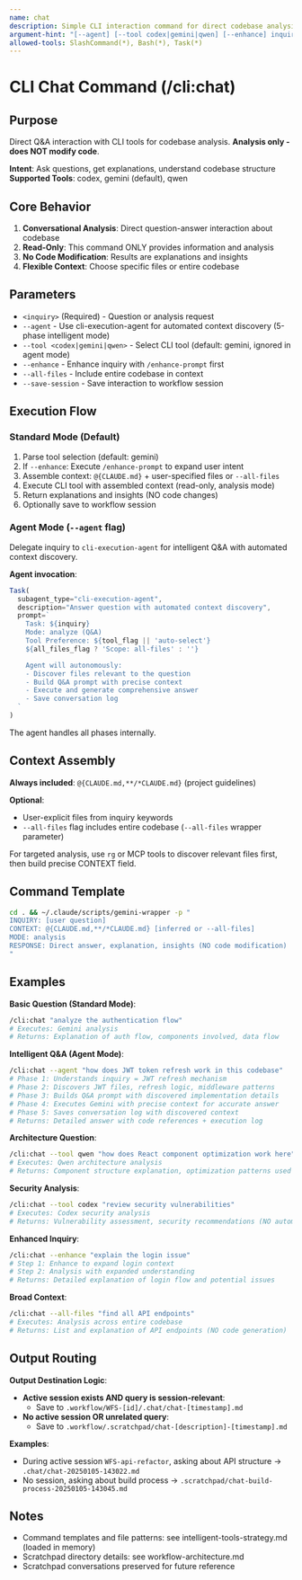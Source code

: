 ```yaml
---
name: chat
description: Simple CLI interaction command for direct codebase analysis
argument-hint: "[--agent] [--tool codex|gemini|qwen] [--enhance] inquiry"
allowed-tools: SlashCommand(*), Bash(*), Task(*)
---
```


# CLI Chat Command (/cli:chat)

## Purpose

Direct Q&A interaction with CLI tools for codebase analysis. **Analysis only - does NOT modify code**.

**Intent**: Ask questions, get explanations, understand codebase structure
**Supported Tools**: codex, gemini (default), qwen

## Core Behavior

1. **Conversational Analysis**: Direct question-answer interaction about codebase
2. **Read-Only**: This command ONLY provides information and analysis
3. **No Code Modification**: Results are explanations and insights
4. **Flexible Context**: Choose specific files or entire codebase

## Parameters

- `<inquiry>` (Required) - Question or analysis request
- `--agent` - Use cli-execution-agent for automated context discovery (5-phase intelligent mode)
- `--tool <codex|gemini|qwen>` - Select CLI tool (default: gemini, ignored in agent mode)
- `--enhance` - Enhance inquiry with `/enhance-prompt` first
- `--all-files` - Include entire codebase in context
- `--save-session` - Save interaction to workflow session

## Execution Flow

### Standard Mode (Default)

1. Parse tool selection (default: gemini)
2. If `--enhance`: Execute `/enhance-prompt` to expand user intent
3. Assemble context: `@{CLAUDE.md}` + user-specified files or `--all-files`
4. Execute CLI tool with assembled context (read-only, analysis mode)
5. Return explanations and insights (NO code changes)
6. Optionally save to workflow session

### Agent Mode (`--agent` flag)

Delegate inquiry to `cli-execution-agent` for intelligent Q&A with automated context discovery.

**Agent invocation**:
```javascript
Task(
  subagent_type="cli-execution-agent",
  description="Answer question with automated context discovery",
  prompt=`
    Task: ${inquiry}
    Mode: analyze (Q&A)
    Tool Preference: ${tool_flag || 'auto-select'}
    ${all_files_flag ? 'Scope: all-files' : ''}

    Agent will autonomously:
    - Discover files relevant to the question
    - Build Q&A prompt with precise context
    - Execute and generate comprehensive answer
    - Save conversation log
  `
)
```

The agent handles all phases internally.

## Context Assembly

**Always included**: `@{CLAUDE.md,**/*CLAUDE.md}` (project guidelines)

**Optional**:
- User-explicit files from inquiry keywords
- `--all-files` flag includes entire codebase (`--all-files` wrapper parameter)

For targeted analysis, use `rg` or MCP tools to discover relevant files first, then build precise CONTEXT field.

## Command Template

```bash
cd . && ~/.claude/scripts/gemini-wrapper -p "
INQUIRY: [user question]
CONTEXT: @{CLAUDE.md,**/*CLAUDE.md} [inferred or --all-files]
MODE: analysis
RESPONSE: Direct answer, explanation, insights (NO code modification)
"
```

## Examples

**Basic Question (Standard Mode)**:
```bash
/cli:chat "analyze the authentication flow"
# Executes: Gemini analysis
# Returns: Explanation of auth flow, components involved, data flow
```

**Intelligent Q&A (Agent Mode)**:
```bash
/cli:chat --agent "how does JWT token refresh work in this codebase"
# Phase 1: Understands inquiry = JWT refresh mechanism
# Phase 2: Discovers JWT files, refresh logic, middleware patterns
# Phase 3: Builds Q&A prompt with discovered implementation details
# Phase 4: Executes Gemini with precise context for accurate answer
# Phase 5: Saves conversation log with discovered context
# Returns: Detailed answer with code references + execution log
```

**Architecture Question**:
```bash
/cli:chat --tool qwen "how does React component optimization work here"
# Executes: Qwen architecture analysis
# Returns: Component structure explanation, optimization patterns used
```

**Security Analysis**:
```bash
/cli:chat --tool codex "review security vulnerabilities"
# Executes: Codex security analysis
# Returns: Vulnerability assessment, security recommendations (NO automatic fixes)
```

**Enhanced Inquiry**:
```bash
/cli:chat --enhance "explain the login issue"
# Step 1: Enhance to expand login context
# Step 2: Analysis with expanded understanding
# Returns: Detailed explanation of login flow and potential issues
```

**Broad Context**:
```bash
/cli:chat --all-files "find all API endpoints"
# Executes: Analysis across entire codebase
# Returns: List and explanation of API endpoints (NO code generation)
```

## Output Routing

**Output Destination Logic**:
- **Active session exists AND query is session-relevant**:
  - Save to `.workflow/WFS-[id]/.chat/chat-[timestamp].md`
- **No active session OR unrelated query**:
  - Save to `.workflow/.scratchpad/chat-[description]-[timestamp].md`

**Examples**:
- During active session `WFS-api-refactor`, asking about API structure → `.chat/chat-20250105-143022.md`
- No session, asking about build process → `.scratchpad/chat-build-process-20250105-143045.md`

## Notes

- Command templates and file patterns: see intelligent-tools-strategy.md (loaded in memory)
- Scratchpad directory details: see workflow-architecture.md
- Scratchpad conversations preserved for future reference
